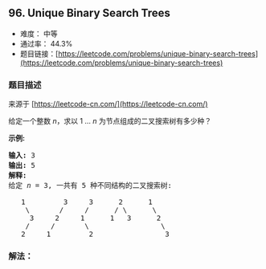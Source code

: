 ## 96. Unique Binary Search Trees

- 难度： 中等
- 通过率： 44.3%
- 题目链接：[https://leetcode.com/problems/unique-binary-search-trees](https://leetcode.com/problems/unique-binary-search-trees)


### 题目描述

来源于 [https://leetcode-cn.com/](https://leetcode-cn.com/)

<p>给定一个整数 <em>n</em>，求以&nbsp;1 ...&nbsp;<em>n</em>&nbsp;为节点组成的二叉搜索树有多少种？</p>

<p><strong>示例:</strong></p>

<pre><strong>输入:</strong> 3
<strong>输出:</strong> 5
<strong>解释:
</strong>给定 <em>n</em> = 3, 一共有 5 种不同结构的二叉搜索树:

   1         3     3      2      1
    \       /     /      / \      \
     3     2     1      1   3      2
    /     /       \                 \
   2     1         2                 3</pre>


### 解法：